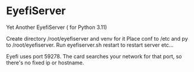 # EyefiServer
Yet Another EyefiServer ( for Python 3.11)

Create directory /root/eyefiserver and venv for it
Place conf to /etc and py to /root/eyefiserver. 
Run eyefiserver.sh restart to restart server etc...

Eyefi uses port 59278. The card searches your network for that port, so there's no fixed ip or hostname. 
